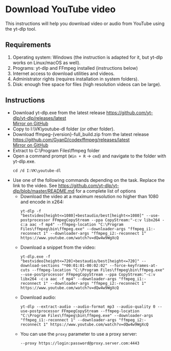 # Download YouTube video

This instructions will help you download video or audio from YouTube using the yt-dlp tool.

## Requirements 
1. Operating system: Windows (the instruction is adapted for it, but yt-dlp works on Linux/macOS as well).  
2. Programs: yt-dlp and FFmpeg installed (instructions below)  
3. Internet access to download utilities and videos.  
4. Administrator rights (requires installation in system folders).  
5. Disk: enough free space for files (high resolution videos can be large).

## Instructions
- Download yt-dlp.exe from the latest release https://github.com/yt-dlp/yt-dlp/releases/latest  
[Mirror on GitHub](https://github.com/gamelton/Download-YouTube/releases/download/v1.0.0/yt-dlp.exe)
- Copy to I:\VK\youtube-dl folder (or other folder).  
- Download ffmpeg-{version}-full_build.zip from the latest release https://github.com/GyanD/codexffmpeg/releases/latest  
[Mirror on GitHub](https://github.com/gamelton/Download-YouTube/releases/download/v1.0.0/ffmpeg-7.1.1-full_build.zip)
- Extract to C:\Program Files\ffmpeg folder  
- Open a command prompt (`Win + R` → `cmd`) and navigate to the folder with yt-dlp.exe.  
    ```
    cd /d I:VK\youtube-dl
    ```
- Use one of the following commands depending on the task. Replace the link to the video. See https://github.com/yt-dlp/yt-dlp/blob/master/README.md for a complete list of options  
    - Download the video at a maximum resolution no higher than 1080 and encode in x264:
        ```
        yt-dlp -f "bestvideo[height<=1080]+bestaudio/best[height<=1080]" --use-postprocessor FFmpegCopyStream --ppa CopyStream:"-c:v libx264 -c:a aac -f mp4" --ffmpeg-location "C:\Program Files\ffmpeg\bin\ffmpeg.exe" --downloader-args "ffmpeg_i1:-reconnect 1" --downloader-args "ffmpeg_i2:-reconnect 1" https://www.youtube.com/watch?v=dQw4w9WgXcQ
        ```
    - Download a snippet from the video:
        ```
        yt-dlp.exe -f "bestvideo[height<=720]+bestaudio/best[height<=720]" --download-sections "*00:01:01-00:02:02" --force-keyframes-at-cuts --ffmpeg-location "C:\Program Files\ffmpeg\bin\ffmpeg.exe" --use-postprocessor FFmpegCopyStream --ppa CopyStream:"-c:v libx264 -c:a aac -f mp4" --downloader-args "ffmpeg_i1:-reconnect 1" --downloader-args "ffmpeg_i2:-reconnect 1" https://www.youtube.com/watch?v=dQw4w9WgXcQ
        ```
    - Download audio:
        ```
        yt-dlp --extract-audio --audio-format mp3 --audio-quality 0 --use-postprocessor FFmpegCopyStream --ffmpeg-location "C:\Program Files\ffmpeg\bin\ffmpeg.exe" --downloader-args "ffmpeg_i1:-reconnect 1" --downloader-args "ffmpeg_i2:-reconnect 1" https://www.youtube.com/watch?v=dQw4w9WgXcQ
        ```
    - You can use the `proxy` parameter to use a proxy server:
        ```
        --proxy https://login:password@proxy.server.com:4443 
        ```
